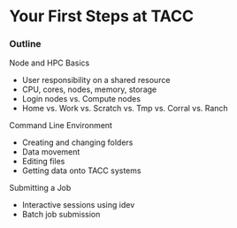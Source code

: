 # Your First Steps at TACC

### Outline

Node and HPC Basics

* User responsibility on a shared resource
* CPU, cores, nodes, memory, storage
* Login nodes vs. Compute nodes
* Home vs. Work vs. Scratch vs. Tmp vs. Corral vs. Ranch

Command Line Environment

* Creating and changing folders
* Data movement
* Editing files
* Getting data onto TACC systems

Submitting a Job

* Interactive sessions using idev
* Batch job submission